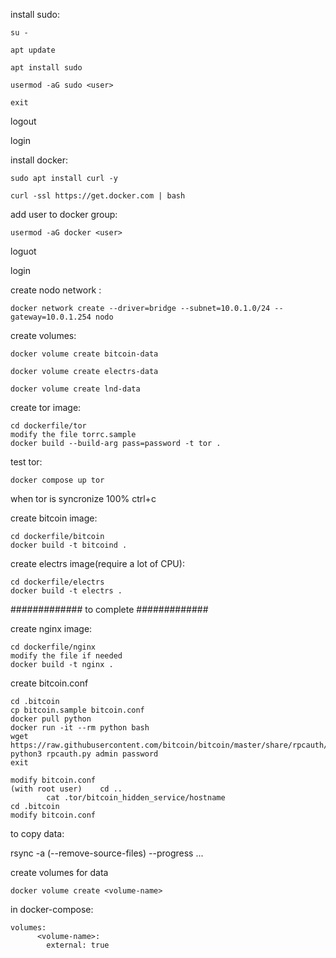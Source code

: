 install sudo:

    su -
    
    apt update
    
    apt install sudo

    usermod -aG sudo <user>

    exit

logout

login


install docker:

    sudo apt install curl -y
 
    curl -ssl https://get.docker.com | bash

add user to docker group:

    usermod -aG docker <user>

loguot

login


create nodo network :

    docker network create --driver=bridge --subnet=10.0.1.0/24 --gateway=10.0.1.254 nodo

create volumes:

    docker volume create bitcoin-data

    docker volume create electrs-data

    docker volume create lnd-data 

create tor image:

    cd dockerfile/tor
    modify the file torrc.sample
    docker build --build-arg pass=password -t tor .

test tor:

    docker compose up tor 

when tor is syncronize 100% ctrl+c

create bitcoin image:

    cd dockerfile/bitcoin
    docker build -t bitcoind .

create electrs image(require a lot of CPU):

    cd dockerfile/electrs
    docker build -t electrs .


#############
to complete
#############


create nginx image:

    cd dockerfile/nginx
    modify the file if needed
    docker build -t nginx .





create bitcoin.conf

    cd .bitcoin
    cp bitcoin.sample bitcoin.conf
    docker pull python
    docker run -it --rm python bash
    wget https://raw.githubusercontent.com/bitcoin/bitcoin/master/share/rpcauth/rpcauth.py
    python3 rpcauth.py admin password
    exit

    modify bitcoin.conf
    (with root user) 	cd ..
			cat .tor/bitcoin_hidden_service/hostname 
    cd .bitcoin
    modify bitcoin.conf

to copy data:

rsync -a (--remove-source-files) --progress ...

create volumes for data

	docker volume create <volume-name>

in docker-compose:

	volumes:
          <volume-name>:
    	    external: true



